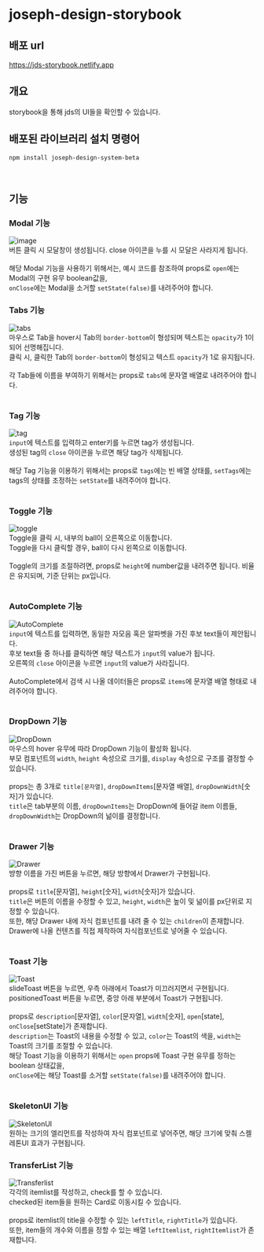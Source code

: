# joseph-design-storybook

## 배포 url

https://jds-storybook.netlify.app

## 개요

storybook을 통해 jds의 UI들을 확인할 수 있습니다.

## 배포된 라이브러리 설치 명령어

<pre><code>npm install joseph-design-system-beta</code></pre><br>

## 기능

### Modal 기능<br>

![image](https://user-images.githubusercontent.com/84559872/166252766-4af5bcde-84df-4375-820a-ea4ceae11d10.png)<br>
버튼 클릭 시 모달창이 생성됩니다. close 아이콘을 누를 시 모달은 사라지게 됩니다.<br><br>
해당 Modal 기능을 사용하기 위해서는, 예시 코드를 참조하여 props로 <code>open</code>에는 Modal의 구현 유무 boolean값을,<br>
<code>onClose</code>에는 Modal을 소거할 <code>setState(false)</code>를 내려주어야 합니다. <br>

### Tabs 기능<br>

![tabs](https://user-images.githubusercontent.com/84559872/166253828-35796ab5-dfbf-43c9-ad7e-aab6b4a461fe.gif)<br>
마우스로 Tab을 hover시 Tab의 <code>border-bottom</code>이 형성되며 텍스트는 <code>opacity</code>가 1이 되어 선명해집니다.<br>
클릭 시, 클릭한 Tab의 <code>border-bottom</code>이 형성되고 텍스트 <code>opacity</code>가 1로 유지됩니다.<br><br>
각 Tab들에 이름을 부여하기 위해서는 props로 <code>tabs</code>에 문자열 배열로 내려주어야 합니다.<br><br>

### Tag 기능<br>

![tag](https://user-images.githubusercontent.com/84559872/166254655-9496d01c-facc-488b-a50d-11323607685b.gif)<br>
<code>input</code>에 텍스트를 입력하고 enter키를 누르면 tag가 생성됩니다.<br>
생성된 tag의 <code>close</code> 아이콘을 누르면 해당 tag가 삭제됩니다.<br><br>
해당 Tag 기능을 이용하기 위해서는 props로 <code>tags</code>에는 빈 배열 상태를, <code>setTags</code>에는 tags의 상태를 조정하는 <code>setState</code>를 내려주어야 합니다.<br><br>

### Toggle 기능

![toggle](https://user-images.githubusercontent.com/84559872/166391898-bfc2a417-bae9-4604-893e-6b60b50e4ae0.gif)<br>
Toggle을 클릭 시, 내부의 ball이 오른쪽으로 이동합니다.<br>
Toggle을 다시 클릭할 경우, ball이 다시 왼쪽으로 이동합니다.<br><br>
Toggle의 크기를 조절하려면, props로 <code>height</code>에 number값을 내려주면 됩니다. 비율은 유지되며, 기준 단위는 px입니다.<br><br>

### AutoComplete 기능

![AutoComplete](https://user-images.githubusercontent.com/84559872/166392040-08003b52-22fc-4eef-8d02-77732e841107.gif)<br>
<code>input</code>에 텍스트를 입력하면, 동일한 자모음 혹은 알파벳을 가진 후보 text들이 제안됩니다.<br>
후보 text들 중 하나를 클릭하면 해당 텍스트가 <code>input</code>의 value가 됩니다.<br>
오른쪽의 <code>close</code> 아이콘을 누르면 <code>input</code>의 value가 사라집니다.<br><br>
AutoComplete에서 검색 시 나올 데이터들은 props로 <code>items</code>에 문자열 배열 형태로 내려주어야 합니다.<br><br>

### DropDown 기능

![DropDown](https://user-images.githubusercontent.com/84559872/167998996-d17d3611-e921-4e95-85ae-842b0df869ed.gif)<br>
마우스의 hover 유무에 따라 DropDown 기능이 활성화 됩니다.<br>
부모 컴포넌트의 <code>width</code>, <code>height</code> 속성으로 크기를, <code>display</code> 속성으로 구조를 결정할 수 있습니다.<br><br>
props는 총 3개로 <code>title[문자열]</code>, <code>dropDownItems</code>[문자열 배열], <code>dropDownWidth</code>[숫자]가 있습니다.<br>
<code>title</code>은 tab부분의 이름, <code>dropDownItems</code>는 DropDown에 들어갈 item 이름들, <code>dropDownWidth</code>는 DropDown의 넒이를 결정합니다.<br><br>

### Drawer 기능

![Drawer](https://user-images.githubusercontent.com/84559872/168035517-eaf83662-58c2-4fa1-900a-b35531c0eab6.gif)<br>
뱡향 이름을 가진 버튼을 누르면, 해당 방향에서 Drawer가 구현됩니다.<br><br>
props로 <code>title</code>[문자열], <code>height</code>[숫자], <code>width</code>[숫자]가 있습니다.<br>
<code>title</code>은 버튼의 이름을 수정할 수 있고, <code>height</code>, <code>width</code>은 높이 및 넒이를 px단위로 지정할 수 있습니다.<br>
또한, 해당 Drawer 내에 자식 컴포넌트를 내려 줄 수 있는 <code>children</code>이 존재합니다.<br>
Drawer에 나올 컨텐츠를 직접 제작하여 자식컴포넌트로 넣어줄 수 있습니다.<br><br>

### Toast 기능

![Toast](https://user-images.githubusercontent.com/84559872/168588538-9b711b55-dc8e-498c-84ca-2907b21ec410.gif)<br>
slideToast 버튼을 누르면, 우측 아래에서 Toast가 미끄러지면서 구현됩니다.<br>
positionedToast 버튼을 누르면, 중앙 아래 부분에서 Toast가 구현됩니다.<br><br>
props로 <code>description</code>[문자열], <code>color</code>[문자열], <code>width</code>[숫자], <code>open</code>[state], <code>onClose</code>[setState]가 존재합니다.<br>
<code>description</code>는 Toast의 내용을 수정할 수 있고, <code>color</code>는 Toast의 색을, <code>width</code>는 Toast의 크기를 조절할 수 있습니다.<br>
해당 Toast 기능을 이용하기 위해서는 <code>open</code> props에 Toast 구현 유무를 정하는 boolean 상태값을,<br>
<code>onClose</code>에는 해당 Toast를 소거할 <code>setState(false)</code>를 내려주어야 합니다.<br><br>

### SkeletonUI 기능

![SkeletonUI](https://user-images.githubusercontent.com/84559872/168712002-0abd2fb6-f52b-4777-9085-21aad059e786.gif)<br>
원하는 크기의 엘리먼트를 작성하여 자식 컴포넌트로 넣어주면, 해당 크기에 맞춰 스켈레톤UI 효과가 구현됩니다.<br>

### TransferList 기능

![Transferlist](https://user-images.githubusercontent.com/84559872/171579101-6ff94ebe-e9dd-4f7b-b2a1-8c98dd366d35.gif)<br>
각각의 itemlist를 작성하고, check를 할 수 있습니다.<br>
checked된 item들을 원하는 Card로 이동시킬 수 있습니다.<br><br>
props로 itemlist의 title을 수정할 수 있는 <code>leftTitle</code>, <code>rightTitle</code>가 있습니다.<br> 또한, item들의 개수와 이름을 정할 수 있는 배열 <code>leftItemlist</code>, <code>rightItemlist</code>가 존재합니다.
